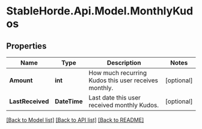 # StableHorde.Api.Model.MonthlyKudos

## Properties

Name | Type | Description | Notes
------------ | ------------- | ------------- | -------------
**Amount** | **int** | How much recurring Kudos this user receives monthly. | [optional] 
**LastReceived** | **DateTime** | Last date this user received monthly Kudos. | [optional] 

[[Back to Model list]](../README.md#documentation-for-models) [[Back to API list]](../README.md#documentation-for-api-endpoints) [[Back to README]](../README.md)

